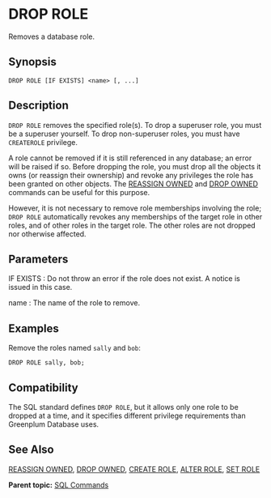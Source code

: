 # DROP ROLE 

Removes a database role.

## <a id="section2"></a>Synopsis 

``` {#sql_command_synopsis}
DROP ROLE [IF EXISTS] <name> [, ...]
```

## <a id="section3"></a>Description 

`DROP ROLE` removes the specified role\(s\). To drop a superuser role, you must be a superuser yourself. To drop non-superuser roles, you must have `CREATEROLE` privilege.

A role cannot be removed if it is still referenced in any database; an error will be raised if so. Before dropping the role, you must drop all the objects it owns \(or reassign their ownership\) and revoke any privileges the role has been granted on other objects. The [REASSIGN OWNED](REASSIGN_OWNED.html) and [DROP OWNED](DROP_OWNED.html) commands can be useful for this purpose.

However, it is not necessary to remove role memberships involving the role; `DROP ROLE` automatically revokes any memberships of the target role in other roles, and of other roles in the target role. The other roles are not dropped nor otherwise affected.

## <a id="section4"></a>Parameters 

IF EXISTS
:   Do not throw an error if the role does not exist. A notice is issued in this case.

name
:   The name of the role to remove.

## <a id="section5"></a>Examples 

Remove the roles named `sally` and `bob`:

```
DROP ROLE sally, bob;
```

## <a id="section6"></a>Compatibility 

The SQL standard defines `DROP ROLE`, but it allows only one role to be dropped at a time, and it specifies different privilege requirements than Greenplum Database uses.

## <a id="section7"></a>See Also 

[REASSIGN OWNED](REASSIGN_OWNED.html), [DROP OWNED](DROP_OWNED.html), [CREATE ROLE](CREATE_ROLE.html), [ALTER ROLE](ALTER_ROLE.html), [SET ROLE](SET_ROLE.html)

**Parent topic:** [SQL Commands](../sql_commands/sql_ref.html)

